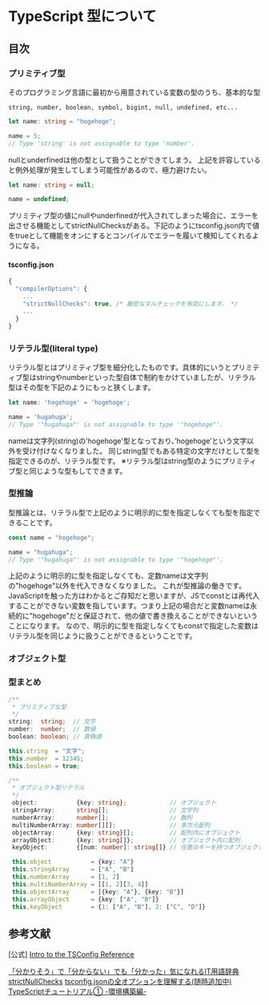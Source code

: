 # TypeScript 型について
## 目次
### プリミティブ型
そのプログラミング言語に最初から用意されている変数の型のうち、基本的な型
```
string, number, boolean, symbol, bigint, null, undefined, etc...
```

```ts
let name: string = "hogehoge";

name = 5;
// Type 'string' is not assignable to type 'number'.
```

nullとunderfinedは他の型として扱うことができてしまう。
上記を許容していると例外処理が発生してしまう可能性があるので、極力避けたい。
```ts
let name: string = null;

name = undefined;
```

プリミティブ型の値にnullやunderfinedが代入されてしまった場合に、エラーを出させる機能としてstrictNullChecksがある。下記のようにtsconfig.json内で値をtrueとして機能をオンにするとコンパイルでエラーを履いて検知してくれるようになる。
#### tsconfig.json
```ts
{
  "compilerOptions": {
    ...
    "strictNullChecks": true, /* 厳密なヌルチェックを有効にします。 */
    ...
  }
}
```
### リテラル型(literal type)
リテラル型とはプリミティブ型を細分化したものです。具体的にいうとプリミティブ型はstringやnumberといった型自体で制約をかけていましたが、リテラル型はその型を下記のようにもっと狭くします。
```ts
let name: 'hogehoge' = 'hogehoge';

name = 'hugahuga';
// Type '"hugahuga"' is not assignable to type '"hogehoge"'.
```

nameは文字列(string)の'hogehoge'型となっており、’hogehoge’という文字以外を受け付けなくなりました。
同じstring型でもある特定の文字だけとして型を指定できるのが、リテラル型です。
※リテラル型はstring型のようにプリミティブ型と同じような型もしてできます。

### 型推論
型推論とは、リテラル型で上記のように明示的に型を指定しなくても型を指定できることです。
```ts
const name = "hogehoge";

name = "hugahuga";
// Type '"hugahuga"' is not assignable to type '"hogehoge"'.
```
上記のように明示的に型を指定しなくても、定数nameは文字列の"hogehoge"以外を代入できなくなりました。
これが型推論の働きです。
JavaScriptを触った方はわかるとご存知だと思いますが、JSでconstとは再代入することができない変数を指しています。つまり上記の場合だと変数nameは永続的に"hogehoge"だと保証されて、他の値で書き換えることができないということになります。
なので、明示的に型を指定しなくてもconstで指定した変数はリテラル型を同じように扱うことができるということです。

### オブジェクト型

### 型まとめ
```ts
/**
 * プリミティブな型
 */
string:  string;  // 文字
number:  number;  // 数値
boolean: boolean; // 真偽値

this.string  = "文字";
this.number  = 12345;
this.boolean = true;

/**
 * オブジェクト型リテラル
 */
 object:           {key: string};            // オブジェクト
 stringArray:      string[];                 // 文字列
 numberArray:      number[];                 // 数列
 multiNumberArray: number[][];               // 多次元配列
 objectArray:      {key: string}[];          // 配列内にオブジェクト
 arrayObject:      {key: string[]};          // オブジェクト内に配列
 keyObject:        {[num: number]: string[]} // 任意のキーを持つオブジェクトの配列

 this.object           = {key: "A"}
 this.stringArray      = ["A", "B"]
 this.numberArray      = [1, 2]
 this.multiNumberArray = [[1, 2][3, 4]]
 this.objectArray      = [{key: "A"}, {key: "B"}]
 this.arrayObject      = {key: ["A", "B"]}
 this.keyObject        = {1: ["A", "B"], 2: ["C", "D"]}
```
## 参考文献
[公式]
[Intro to the TSConfig Reference](https://www.staging-typescript.org/tsconfig)

[「分かりそう」で「分からない」でも「分かった」気になれるIT用語辞典](https://wa3.i-3-i.info/word15876.html)<br>
[strictNullChecks](https://typescript-jp.gitbook.io/deep-dive/intro/strictnullchecks)
[tsconfig.jsonの全オプションを理解する(随時追加中)](https://qiita.com/ryokkkke/items/390647a7c26933940470)
[TypeScriptチュートリアル① -環境構築編-](https://qiita.com/ochiochi/items/efdaa0ae7d8c972c8103)
